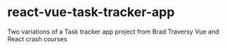 # react-vue-task-tracker-app
Two variations of a Task tracker app project from Brad Traversy Vue and React crash courses
